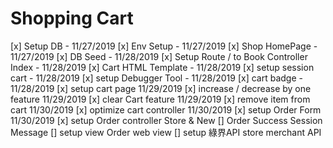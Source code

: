 # Shopping Cart


[x] Setup DB - 11/27/2019
[x] Env Setup - 11/27/2019
[x] Shop HomePage - 11/27/2019
[x] DB Seed - 11/28/2019
[x] Setup Route / to Book Controller Index - 11/28/2019
[x] Cart HTML Template - 11/28/2019
[x] setup session cart - 11/28/2019
[x] setup Debugger Tool - 11/28/2019
[x] cart badge - 11/28/2019
[x] setup cart page 11/29/2019
[x] increase / decrease by one feature 11/29/2019
[x] clear Cart feature 11/29/2019
[x] remove item from cart 11/30/2019
[x] optimize cart controller 11/30/2019
[x] setup Order Form 11/30/2019
[x] setup Order controller Store & New
[] Order Success Session Message
[] setup view Order web view
[] setup 綠界API store merchant API
